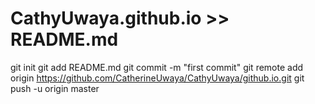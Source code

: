 # CathyUwaya.github.io >> README.md
git init
git add README.md
git commit -m "first commit"
git remote add origin https://github.com/CatherineUwaya/CathyUwaya/github.io.git
git push -u origin master
